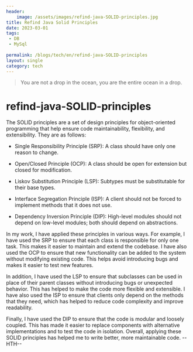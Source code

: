 ```yaml
---
header:
    image: /assets/images/refind-java-SOLID-principles.jpg
title: Refind Java Solid Principles
date: 2023-03-01
tags:
 - DB
 - MySql
 
permalink: /blogs/tech/en/refind-java-SOLID-principles
layout: single
category: tech
---
```


> You are not a drop in the ocean, you are the entire ocean in a drop.

# refind-java-SOLID-principles

The SOLID principles are a set of design principles for object-oriented programming that help ensure code maintainability, flexibility, and extensibility. They are as follows:

 - Single Responsibility Principle (SRP): A class should have only one reason to change.

 - Open/Closed Principle (OCP): A class should be open for extension but closed for modification.

 - Liskov Substitution Principle (LSP): Subtypes must be substitutable for their base types.

 - Interface Segregation Principle (ISP): A client should not be forced to implement methods that it does not use.

- Dependency Inversion Principle (DIP): High-level modules should not depend on low-level modules; both should depend on abstractions.

In my work, I have applied these principles in various ways. For example, I have used the SRP to ensure that each class is responsible for only one task. This makes it easier to maintain and extend the codebase. I have also used the OCP to ensure that new functionality can be added to the system without modifying existing code. This helps avoid introducing bugs and makes it easier to test new features.

In addition, I have used the LSP to ensure that subclasses can be used in place of their parent classes without introducing bugs or unexpected behavior. This has helped to make the code more flexible and extensible. I have also used the ISP to ensure that clients only depend on the methods that they need, which has helped to reduce code complexity and improve readability.

Finally, I have used the DIP to ensure that the code is modular and loosely coupled. This has made it easier to replace components with alternative implementations and to test the code in isolation. Overall, applying these SOLID principles has helped me to write better, more maintainable code.
--HTH--




